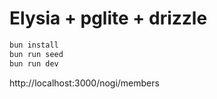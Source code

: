 # Elysia + pglite + drizzle

```bash
bun install
bun run seed
bun run dev
```

http://localhost:3000/nogi/members